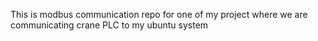 This is modbus communication repo for one of my project where we are communicating crane PLC to my ubuntu system
